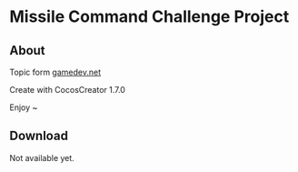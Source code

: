 # Missile Command Challenge Project

## About

Topic form [gamedev.net](https://www.gamedev.net/forums/topic/693936-2018-new-year-challenge-missile-command/)

Create with CocosCreator 1.7.0

Enjoy ~

## Download

Not available yet.

<div style="display:none;">Executable File [HERE](http://)</div>